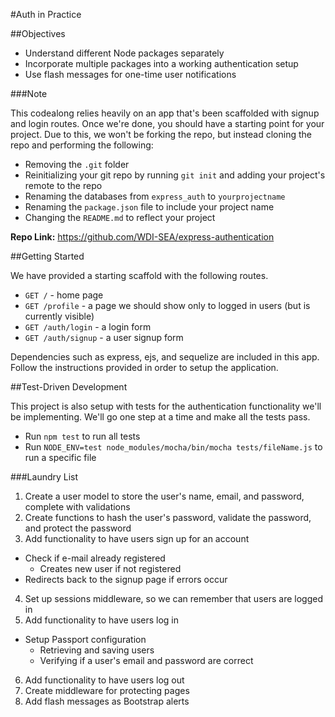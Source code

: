 #Auth in Practice

##Objectives

* Understand different Node packages separately
* Incorporate multiple packages into a working authentication setup
* Use flash messages for one-time user notifications

###Note

This codealong relies heavily on an app that's been scaffolded with signup and login routes. Once we're done, you should have a starting point for your project. Due to this, we won't be forking the repo, but instead cloning the repo and performing the following:

* Removing the `.git` folder
* Reinitializing your git repo by running `git init` and adding your project's remote to the repo
* Renaming the databases from `express_auth` to `yourprojectname`
* Renaming the `package.json` file to include your project name
* Changing the `README.md` to reflect your project

**Repo Link:** https://github.com/WDI-SEA/express-authentication

##Getting Started

We have provided a starting scaffold with the following routes.

* `GET /` - home page
* `GET /profile` - a page we should show only to logged in users (but is currently visible)
* `GET /auth/login` - a login form
* `GET /auth/signup` - a user signup form

Dependencies such as express, ejs, and sequelize are included in this app. Follow the instructions provided in order to setup the application.

##Test-Driven Development

This project is also setup with tests for the authentication functionality we'll be implementing. We'll go one step at a time and make all the tests pass.

* Run `npm test` to run all tests
* Run `NODE_ENV=test node_modules/mocha/bin/mocha tests/fileName.js` to run a specific file

###Laundry List

1. Create a user model to store the user's name, email, and password, complete with validations
2. Create functions to hash the user's password, validate the password, and protect the password
3. Add functionality to have users sign up for an account
  * Check if e-mail already registered
    * Creates new user if not registered
  * Redirects back to the signup page if errors occur
4. Set up sessions middleware, so we can remember that users are logged in
5. Add functionality to have users log in
  * Setup Passport configuration
    * Retrieving and saving users
    * Verifying if a user's email and password are correct
6. Add functionality to have users log out
7. Create middleware for protecting pages
8. Add flash messages as Bootstrap alerts
